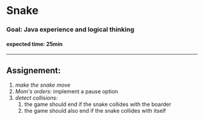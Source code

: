 # Snake
### Goal: Java experience and logical thinking

#### expected time: 25min

----

## Assignement:
1. *make the snake move*
2. *_Mom's orders:_* implement a pause option
3. *detect collisions:* 
   1. the game should end if the snake collides with the boarder
   2. the game should also end if the snake collides with itself
